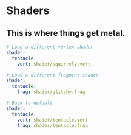 # Shaders
## This is where things get metal.

``` yaml
# Load a different vertex shader
shader:
  tentacle:
    vert: shader/squirrely.vert
```

``` yaml
# Load a different fragment shader
shader:
  tentacle:
    frag: shader/glitchy.frag
```


``` yaml
# Back to default
shader:
  tentacle:
    vert: shader/tentacle.vert
    frag: shader/tentacle.frag
```
